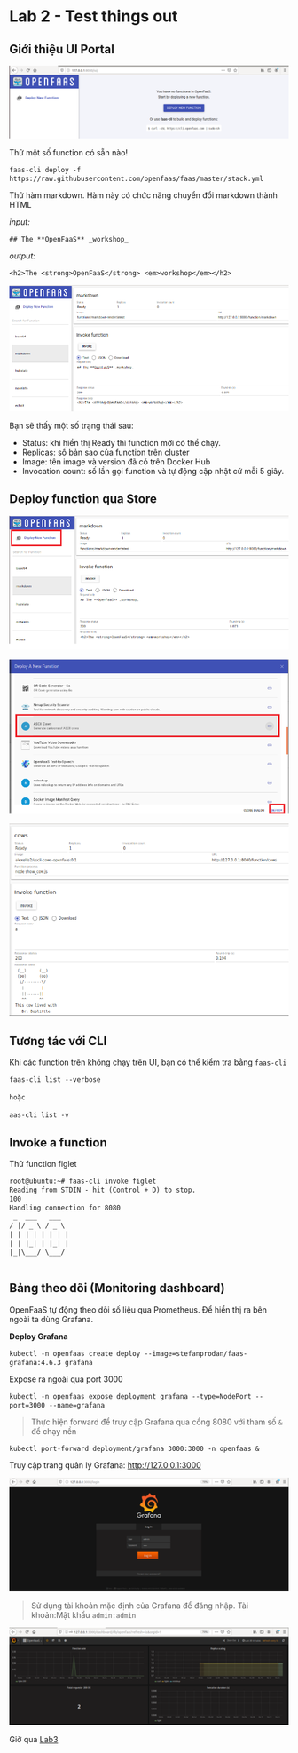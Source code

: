 # Lab 2 - Test things out

## Giới thiệu UI Portal

![alt text](screenshot/openfaas-ui.png "OpenFaaS UI")

Thử một số function có sẵn nào!

```
faas-cli deploy -f https://raw.githubusercontent.com/openfaas/faas/master/stack.yml
```

Thử hàm markdown. Hàm này có chức năng chuyển đổi markdown thành HTML

*input:*
```
## The **OpenFaaS** _workshop_
```
*output:*
```
<h2>The <strong>OpenFaaS</strong> <em>workshop</em></h2>
```

![alt text](screenshot/func-markdown.png "Function Markdown")

Bạn sẽ thấy một số trạng thái sau:
- Status: khi hiển thị Ready thì function mới có thể chạy.
- Replicas: số bản sao của function trên cluster
- Image: tên image và version đã có trên Docker Hub
- Invocation count: số lần gọi function và tự động cập nhật cứ mỗi 5 giây.

## Deploy function qua Store

![alt text](screenshot/deploy-new-func.png "Deploy new function")

![alt text](screenshot/ascii-func.png "ASCII Function")

![alt text](screenshot/cows.png "Cows Function")

## Tương tác với CLI

Khi các function trên không chạy trên UI, bạn có thể kiểm tra bằng `faas-cli`

```
faas-cli list --verbose

hoặc

aas-cli list -v
```

## Invoke a function

Thử function figlet

```
root@ubuntu:~# faas-cli invoke figlet
Reading from STDIN - hit (Control + D) to stop.
100
Handling connection for 8080
 _  ___   ___  
/ |/ _ \ / _ \ 
| | | | | | | |
| | |_| | |_| |
|_|\___/ \___/ 
               
```

## Bảng theo dõi (Monitoring dashboard)

OpenFaaS tự động theo dõi số liệu qua Prometheus. Để hiển thị ra bên ngoài ta dùng Grafana.

**Deploy Grafana**

```
kubectl -n openfaas create deploy --image=stefanprodan/faas-grafana:4.6.3 grafana
```

Expose ra ngoài qua port 3000

```
kubectl -n openfaas expose deployment grafana --type=NodePort --port=3000 --name=grafana
```

> Thực hiện forward để truy cập Grafana qua cổng 8080 với tham số `&` để chạy nền

```
kubectl port-forward deployment/grafana 3000:3000 -n openfaas &
```

Truy cập trang quản lý Grafana: http://127.0.0.1:3000

![alt text](screenshot/grafana-login.png "Grafana Login")

> Sử dụng tài khoản mặc định của Grafana để đăng nhập. Tài khoản:Mật khẩu `admin:admin`

![alt text](screenshot/grafana-dashboard.png)

Giờ qua [Lab3](lab3.md)
